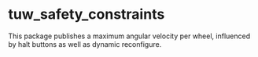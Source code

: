 # tuw_safety_constraints

This package publishes a maximum angular velocity per wheel, influenced by halt buttons as well as dynamic reconfigure.
